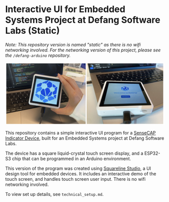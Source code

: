 # Interactive UI for Embedded Systems Project at Defang Software Labs (Static)
*Note: This repository version is named "static" as there is no wifi networking involved. For the networking version of this project, please see the `/defang-arduino` repository.*

![project image](./images/static.png)

This repository contains a simple interactive UI program for a [SenseCAP Indicator Device](https://wiki.seeedstudio.com/Sensor/SenseCAP/SenseCAP_Indicator/Get_started_with_SenseCAP_Indicator/), built for an Embedded Systems project at Defang Software Labs.

The device has a square liquid-crystal touch screen display, and a ESP32-S3 chip that can be programmed in an Arduino environment.

This version of the program was created using [Squareline Studio](https://squareline.io/), a UI design tool for embedded devices.  It includes an interactive demo of the touch screen, and handles touch screen user input. There is no wifi networking involved. 

To view set up details, see `technical_setup.md`.
